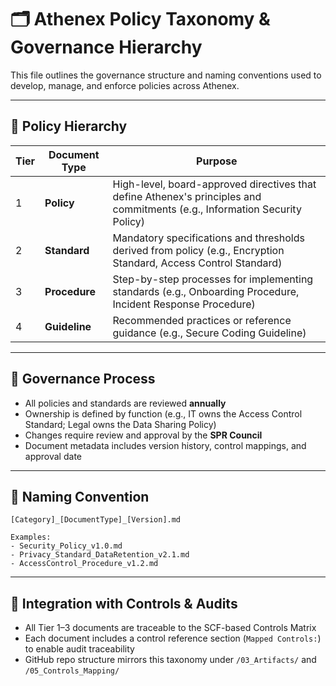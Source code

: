 # 🗂️ Athenex Policy Taxonomy & Governance Hierarchy

This file outlines the governance structure and naming conventions used to develop, manage, and enforce policies across Athenex.

---

## 🔹 Policy Hierarchy

| Tier | Document Type | Purpose |
|------|---------------|---------|
| 1 | **Policy** | High-level, board-approved directives that define Athenex's principles and commitments (e.g., Information Security Policy) |
| 2 | **Standard** | Mandatory specifications and thresholds derived from policy (e.g., Encryption Standard, Access Control Standard) |
| 3 | **Procedure** | Step-by-step processes for implementing standards (e.g., Onboarding Procedure, Incident Response Procedure) |
| 4 | **Guideline** | Recommended practices or reference guidance (e.g., Secure Coding Guideline) |

---

## 🔹 Governance Process

- All policies and standards are reviewed **annually**
- Ownership is defined by function (e.g., IT owns the Access Control Standard; Legal owns the Data Sharing Policy)
- Changes require review and approval by the **SPR Council**
- Document metadata includes version history, control mappings, and approval date

---

## 🔹 Naming Convention

```
[Category]_[DocumentType]_[Version].md

Examples:
- Security_Policy_v1.0.md
- Privacy_Standard_DataRetention_v2.1.md
- AccessControl_Procedure_v1.2.md
```

---

## 🔁 Integration with Controls & Audits

- All Tier 1–3 documents are traceable to the SCF-based Controls Matrix
- Each document includes a control reference section (`Mapped Controls:`) to enable audit traceability
- GitHub repo structure mirrors this taxonomy under `/03_Artifacts/` and `/05_Controls_Mapping/`
